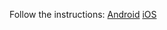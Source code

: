 Follow the instructions:
[Android](https://github.com/twilio/twilio-verify-android#running-the-sample-backend)
[iOS](https://github.com/twilio/twilio-verify-ios#running-the-sample-backend)